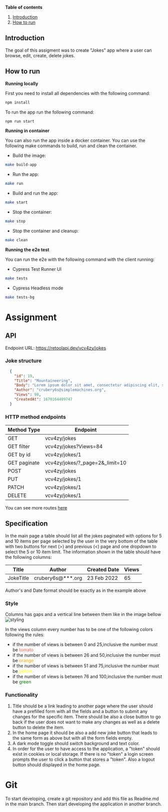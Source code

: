 **Table of contents**

1. [Introduction](#introduction)
2. [How to run](#how-to-run)

## <a name="introduction"> Introduction </a>

The goal of this assigment was to create "Jokes" app where a user can browse, edit, create, delete jokes.

## <a name="how-to-run"> How to run </a>

**Running locally**

First you need to install all dependencies with the following command:

```bash
npm install
```

To run the app run the following command:

```bash
npm run start
```

**Running in container**

You can also run the app inside a docker container. You can use the following make commands to build, run and clean the container.

- Build the image:

```bash
make build-app
```

- Run the app:

```bash
make run
```

- Build and run the app:

```bash
make start
```

- Stop the container:

```bash
make stop
```

- Stop the container and cleanup:

```bash
make clean
```

**Running the e2e test**

You can run the e2e with the following command with the client running:

- Cypress Test Runner UI

```bash
make tests
```

- Cypress Headless mode

```bash
make tests-bg
```

# Assignment

## API

Endpoint URL: https://retoolapi.dev/vcv4zy/jokes

### Joke structure

```JSON
  {
    "id": 19,
    "Title": "Mountaineering",
    "Body": "Lorem ipsum dolor sit amet, consectetur adipiscing elit, sed do eiusmod tempor incididunt ut labore et dolore magna aliqua.",
    "Author": "crubery6s@simplemachines.org",
    "Views": 98,
    "CreatedAt": 1670164409747
  }
```

### HTTP method endpoints

| Method Type  | Endpoint                          |
| ------------ | --------------------------------- |
| GET          | vcv4zy/jokes                      |
| GET filter   | vcv4zy/jokes?Views=84             |
| GET by id    | vcv4zy/jokes/1                    |
| GET paginate | vcv4zy/jokes/?\_page=2&\_limit=10 |
| POST         | vcv4zy/jokes                      |
| PUT          | vcv4zy/jokes/1                    |
| PATCH        | vcv4zy/jokes/1                    |
| DELETE       | vcv4zy/jokes/1                    |

You can see more routes [here](https://www.npmjs.com/package/json-server#routes)

## Specification

In the main page a table should list all the jokes paginated with options for 5 and 10 items per page selected by the user in the very bottom of the table with two buttons for next (>) and previous (<) page and one dropdown to select the 5 or 10 item limit.
The information shown in the table should have the following columns:

| Title     | Author               | Created Date | Views |
| --------- | -------------------- | ------------ | ----- |
| JokeTitle | crubery6s@\*\*\*.org | 23 Feb 2022  | 65    |

Author's and Date format should be exactly as in the example above

### Style

Columns has gaps and a vertical line between them like in the image bellow
![styling](https://i.imgur.com/j4d9fNG.png)

In the views column every number has to be one of the following colors following the rules:

- if the number of views is between 0 and 25,inclusive the number must be <span style="color:tomato">tomato</span>
- if the number of views is between 26 and 50,inclusive the number must be <span style="color:orange">orange</span>
- if the number of views is between 51 and 75,inclusive the number must be <span style="color:yellow">yellow</span>
- if the number of views is between 76 and 100,inclusive the number must be <span style="color:green">green</span>

### Functionality

1. Title should be a link leading to another page where the user should have a prefilled form with all the fields and a button to submit any changes for the specific item. There should be also a close button to go back if the user does not want to make any changes as well as a delete button to delete the item.
2. In the home page it should be also a add new joke button that leads to the same form as above but with all the form fields empty.
3. A dark mode toggle should switch background and text color.
4. In order for the user to have access to the application, a "token" should exist in cookies or local storage. If there is no "token" a login screen prompts the user to click a button that stores a "token". Also a logout button should displayed in the home page.

# Git

To start developing, create a git repository and add this file as Readme.md in the main branch. Then start developing the application in another branch.
